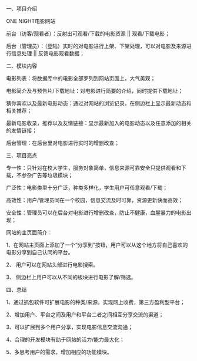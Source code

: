 一、项目介绍

ONE NIGHT电影网站

前台（访客/观看者）：反射出可观看/下载的电影资源  ||  观看/下载电影；

后台（管理员）：（登陆）实时的对电影进行上架、下架处理，可以对电影及来源进行信息处理 || 反馈电影观看数据；

二、模块内容

电影列表：将数据库中的电影全部罗列到网站页面上，大气美观；

电影简介及与预告片/下载地址：对电影进行简要的介绍，同时提供下载地址；

猜你喜欢以及最新电影动态：通过对网站的浏览记录，在侧边栏上显示最新动态和相关推荐；

最新电影收录，推荐以及友情链接：显示最新加入的电影动态以及任意添加的相关的友情链接；

后台管理：在后台里对电影进行实时的增删改查；

三、项目亮点

专一性：只针对在校大学生，服务对象简单，信息来源可靠安全只提供观看和下载，不参杂广告等垃圾模块；

广泛性：电影类型十分广泛，种类多样化，学生用户可任意观看/下载；

高效性：用户/管理员同在一个校园，信息交流及时可靠，资源更新快而高效；

安全性：管理员可以在后台对电影进行增删改查，防止不健康，血腥暴力的电影出现；

网站的主页面简介：

   1、在网站主页面上添加了一个“分享到”按钮，用户可以从这个地方将自己喜欢的电影分享到自己认同的平台。
   
   2、 用户可以在网站头部进行电影搜索。
   
   3、 侧边栏上用户可以从不同的板块进行电影了解/筛选。    

四、总结

1、通过抓包软件可扩展电影的种类/来源，实现网上收费，第三方盈利型平台；

2、增加用户、平台之间及用户和平台二者之间相互分享交流的渠道；

3、可以扩展到多个用户分享，实现电影信息交流沟通；

4、合理的开发模块有助于网站的活力/能力最大化；

5、多思考用户的需求，增加相应的功能模块。
